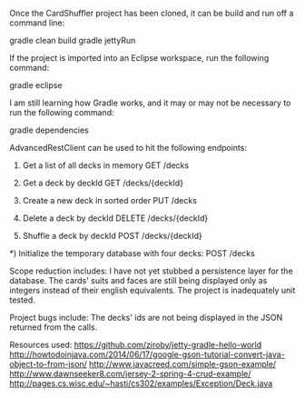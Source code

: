 Once the CardShuffler project has been cloned, it can be build and run off a command line:

gradle clean build
gradle jettyRun

If the project is imported into an Eclipse workspace, run the following command:

gradle eclipse

I am still learning how Gradle works, and it may or may not be necessary to run the following command:

gradle dependencies

AdvancedRestClient can be used to hit the following endpoints:

1) Get a list of all decks in memory
	GET
	/decks

2) Get a deck by deckId
	GET
	/decks/{deckId}

3) Create a new deck in sorted order
	PUT
	/decks

4) Delete a deck by deckId
	DELETE
	/decks/{deckId}

5) Shuffle a deck by deckId
	POST
	/decks/{deckId}

*) Initialize the temporary database with four decks:
	POST
	/decks

Scope reduction includes:
I have not yet stubbed a persistence layer for the database.
The cards' suits and faces are still being displayed only as integers instead of their english equivalents.
The project is inadequately unit tested.

Project bugs include:
The decks' ids are not being displayed in the JSON returned from the calls.

Resources used:
https://github.com/ziroby/jetty-gradle-hello-world
http://howtodoinjava.com/2014/06/17/google-gson-tutorial-convert-java-object-to-from-json/
http://www.javacreed.com/simple-gson-example/
http://www.dawnseeker8.com/jersey-2-spring-4-crud-example/
http://pages.cs.wisc.edu/~hasti/cs302/examples/Exception/Deck.java
